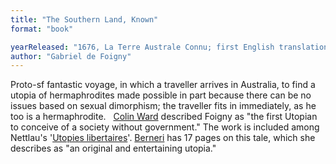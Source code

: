 ```yaml
---
title: "The Southern Land, Known"
format: "book"

yearReleased: "1676, La Terre Australe Connu; first English translation 1693"
author: "Gabriel de Foigny"
---
```

 Proto-sf fantastic voyage, in which a traveller arrives in Australia, to find a  utopia of hermaphrodites made possible in part because there can be no issues  based on sexual dimorphism; the traveller fits in immediately, as he too is a  hermaphrodite.
  
 <a href="http://unesdoc.unesco.org/images/0008/000877/087746eo.pdf">Colin Ward</a>  described Foigny as "the first Utopian to conceive of a society without  government." The work is included among Nettlau's '<a href="biblio.htm#Nettlau">Utopies  libertaires</a>'. <a href="biblio.htm#Berneri">Berneri</a> has 17 pages on  this tale, which she describes as "an original and entertaining utopia."